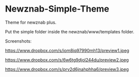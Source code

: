 Newznab-Simple-Theme
====================

Theme for newznab plus.

Put the simple folder inside the newznab/www/templates folder.

Screenshots:

https://www.dropbox.com/s/iom8iq97990mh13/preview1.jpeg

https://www.dropbox.com/s/6w6tg9djol244du/preview2.jpeg

https://www.dropbox.com/s/prv2d6jnahphha6/preview3.jpeg
